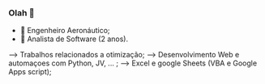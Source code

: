 ### Olah 👋

- 🌱 Engenheiro Aeronáutico;
- 🔭 Analista de Software (2 anos).

--> Trabalhos relacionados a otimização;
--> Desenvolvimento Web e automaçoes com Python, JV, ... ;
--> Excel e google Sheets (VBA e Google Apps script);
